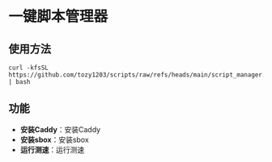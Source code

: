 # 一键脚本管理器

## 使用方法
```shell
curl -kfsSL https://github.com/tozy1203/scripts/raw/refs/heads/main/script_manager.sh | bash
```
## 功能
- **安装Caddy**：安装Caddy
- **安装sbox**：安装sbox
- **运行测速**：运行测速






